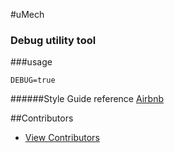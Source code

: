 #uMech

### Debug utility tool

###usage

```
DEBUG=true

```
######Style Guide reference
[Airbnb](https://github.com/airbnb/javascript)

##Contributors
- [View Contributors](https://github.com/seanedw1/uTool/graphs/contributors)
